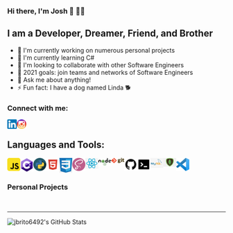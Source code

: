 ### Hi there, I'm Josh 👋 👨‍💻

## I am a Developer, Dreamer, Friend, and Brother

- 🔭 I'm currently working on numerous personal projects
- 🌱 I'm currently learning C#
- 💪 I'm looking to collaborate with other Software Engineers
- 👥 2021 goals: join teams and networks of Software Engineers
- 💬 Ask me about anything!
- ⚡ Fun fact: I have a dog named Linda 🐕

### Connect with me:

[<img align="left" alt="LinkedIn" width="22px" src="./assets/linkedin.png"/>][linkedin]
[<img align="left" alt="Instagram" width="22px" src="./assets/instagram.png"/>][instagram]

<br />

## Languages and Tools:

[<img align="left" alt="JavaScript" width="30px" src="./assets/javascript.png" />][logo]
[<img align="left" alt="C#" width="30px" src="./assets/csharp.png" />][logo]
[<img align="left" alt="Python" width="30px" src="./assets/python.png" />][logo]
[<img align="left" alt="HTML" width="30px" src="./assets/html.png" />][logo]
[<img align="left" alt="CSS" width="30px" src="./assets/css.png" />][logo]
[<img align="left" alt="SASS" width="30px" src="./assets/sass.png" />][logo]
[<img align="left" alt="React" width="30px" src="./assets/react.png" />][logo]
[<img align="left" alt="Node" width="30px" src="./assets/nodejs.png" />][logo]
[<img align="left" alt="Git" width="30px" src="./assets/git.png" />][logo]
[<img align="left" alt="GitHub" width="30px" src="./assets/github.png" />][logo]
[<img align="left" alt="CommandLine" width="30px" src="./assets/commandline.png" />][logo]
[<img align="left" alt="MySQL" width="30px" src="./assets/mysql.png" />][logo]
[<img align="left" alt="MongoDB" width="30px" src="./assets/mongodb.png" />][logo]
[<img align="left" alt="VisualStudioCode" width="30px" src="./assets/vscode.png" />][logo]

<br />
<br />

### Personal Projects

<br />

---

<img align="left" alt="jbrito6492's GitHub Stats" src="https://github-readme-stats.vercel.app/api?username=Jbrito6492&show_icons=true&hide_border=true" />

<!-- ## Latest Blog Posts -->
<!-- BLOG-POST-LIST:START -->
<!-- BLOG-POST-LIST:END -->

[linkedin]: https://linkedin.com/in/jbrito6492
[instagram]: https://www.instagram.com/jxbri24
[themove]: https://github.com/Jbrito6492/MVP
[logo]: #
